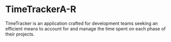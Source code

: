 # TimeTrackerA-R
TimeTracker is an application crafted for development teams seeking an efficient means to account for and manage the time spent on each phase of their projects. 
